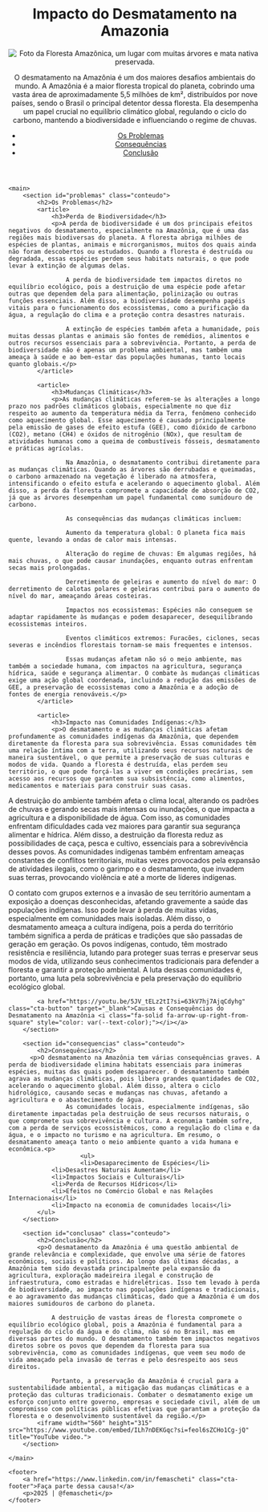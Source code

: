 <!DOCTYPE html>
<html lang="pt-br">
<head>
    <meta charset="UTF-8">
    <meta name="viewport" content="width=device-width, initial-scale=1.0">
    <title>Impacto do Desmatamento</title>
    <link rel="stylesheet" href="style.css">
</head>
<body>
    <header>
        <h1>Impacto do Desmatamento na Amazonia</h1>
        <img src="imagem amazonas cabeçlho.jpg" alt="Foto da Floresta Amazônica, um lugar com muitas árvores e mata nativa preservada.">
        <p>O desmatamento na Amazônia é um dos maiores desafios ambientais do mundo. A Amazônia é a maior floresta tropical do planeta, cobrindo uma vasta área de aproximadamente 5,5 milhões de km², distribuídos por nove países, sendo o Brasil o principal detentor dessa floresta. Ela desempenha um papel crucial no equilíbrio climático global, regulando o ciclo do carbono, mantendo a biodiversidade e influenciando o regime de chuvas.</p>
        <nav>
            <ul>
                <li><a href="#problemas">Os Problemas</a></li>
                <li><a href="#consequencias">Consequências</a></li>
                <li><a href="#conclusao">Conclusão</a></li>
            </ul>
        </nav>
    </header>

<!-- código omitido -->

<!-- código omitido -->

    <main>
        <section id="problemas" class="conteudo">
            <h2>Os Problemas</h2>
            <article>
                <h3>Perda de Biodiversidade</h3>
                <p>A perda de biodiversidade é um dos principais efeitos negativos do desmatamento, especialmente na Amazônia, que é uma das regiões mais biodiversas do planeta. A floresta abriga milhões de espécies de plantas, animais e microrganismos, muitos dos quais ainda não foram descobertos ou estudados. Quando a floresta é destruída ou degradada, essas espécies perdem seus habitats naturais, o que pode levar à extinção de algumas delas.

                    A perda de biodiversidade tem impactos diretos no equilíbrio ecológico, pois a destruição de uma espécie pode afetar outras que dependem dela para alimentação, polinização ou outras funções essenciais. Além disso, a biodiversidade desempenha papéis vitais para o funcionamento dos ecossistemas, como a purificação da água, a regulação do clima e a proteção contra desastres naturais.
                    
                    A extinção de espécies também afeta a humanidade, pois muitas dessas plantas e animais são fontes de remédios, alimentos e outros recursos essenciais para a sobrevivência. Portanto, a perda de biodiversidade não é apenas um problema ambiental, mas também uma ameaça à saúde e ao bem-estar das populações humanas, tanto locais quanto globais.</p>
            </article>

            <article>
                <h3>Mudanças Climáticas</h3>
                <p>As mudanças climáticas referem-se às alterações a longo prazo nos padrões climáticos globais, especialmente no que diz respeito ao aumento da temperatura média da Terra, fenômeno conhecido como aquecimento global. Esse aquecimento é causado principalmente pela emissão de gases de efeito estufa (GEE), como dióxido de carbono (CO2), metano (CH4) e óxidos de nitrogênio (NOx), que resultam de atividades humanas como a queima de combustíveis fósseis, desmatamento e práticas agrícolas.

                    Na Amazônia, o desmatamento contribui diretamente para as mudanças climáticas. Quando as árvores são derrubadas e queimadas, o carbono armazenado na vegetação é liberado na atmosfera, intensificando o efeito estufa e acelerando o aquecimento global. Além disso, a perda da floresta compromete a capacidade de absorção de CO2, já que as árvores desempenham um papel fundamental como sumidouro de carbono.
                    
                    As consequências das mudanças climáticas incluem:
                    
                    Aumento da temperatura global: O planeta fica mais quente, levando a ondas de calor mais intensas.
                    
                    Alteração do regime de chuvas: Em algumas regiões, há mais chuvas, o que pode causar inundações, enquanto outras enfrentam secas mais prolongadas.
                    
                    Derretimento de geleiras e aumento do nível do mar: O derretimento de calotas polares e geleiras contribui para o aumento do nível do mar, ameaçando áreas costeiras.
                    
                    Impactos nos ecossistemas: Espécies não conseguem se adaptar rapidamente às mudanças e podem desaparecer, desequilibrando ecossistemas inteiros.
                    
                    Eventos climáticos extremos: Furacões, ciclones, secas severas e incêndios florestais tornam-se mais frequentes e intensos.
                    
                    Essas mudanças afetam não só o meio ambiente, mas também a sociedade humana, com impactos na agricultura, segurança hídrica, saúde e segurança alimentar. O combate às mudanças climáticas exige uma ação global coordenada, incluindo a redução das emissões de GEE, a preservação de ecossistemas como a Amazônia e a adoção de fontes de energia renováveis.</p>
            </article>

            <article>
                <h3>Impacto nas Comunidades Indígenas:</h3>
                <p>O desmatamento e as mudanças climáticas afetam profundamente as comunidades indígenas da Amazônia, que dependem diretamente da floresta para sua sobrevivência. Essas comunidades têm uma relação íntima com a terra, utilizando seus recursos naturais de maneira sustentável, o que permite a preservação de suas culturas e modos de vida. Quando a floresta é destruída, elas perdem seu território, o que pode forçá-las a viver em condições precárias, sem acesso aos recursos que garantem sua subsistência, como alimentos, medicamentos e materiais para construir suas casas.

A destruição do ambiente também afeta o clima local, alterando os padrões de chuvas e gerando secas mais intensas ou inundações, o que impacta a agricultura e a disponibilidade de água. Com isso, as comunidades enfrentam dificuldades cada vez maiores para garantir sua segurança alimentar e hídrica. Além disso, a destruição da floresta reduz as possibilidades de caça, pesca e cultivo, essenciais para a sobrevivência desses povos. As comunidades indígenas também enfrentam ameaças constantes de conflitos territoriais, muitas vezes provocados pela expansão de atividades ilegais, como o garimpo e o desmatamento, que invadem suas terras, provocando violência e até a morte de líderes indígenas.

O contato com grupos externos e a invasão de seu território aumentam a exposição a doenças desconhecidas, afetando gravemente a saúde das populações indígenas. Isso pode levar à perda de muitas vidas, especialmente em comunidades mais isoladas. Além disso, o desmatamento ameaça a cultura indígena, pois a perda do território também significa a perda de práticas e tradições que são passadas de geração em geração. Os povos indígenas, contudo, têm mostrado resistência e resiliência, lutando para proteger suas terras e preservar seus modos de vida, utilizando seus conhecimentos tradicionais para defender a floresta e garantir a proteção ambiental. A luta dessas comunidades é, portanto, uma luta pela sobrevivência e pela preservação do equilíbrio ecológico global.</p>
            </article>

            <a href="https://youtu.be/5JV_tELz2tI?si=63kV7hj7AjqCdyhg" class="cta-button" target="_blank">Causas e Consequências do Desmatamento na Amazônia <i class="fa-solid fa-arrow-up-right-from-square" style="color: var(--text-color);"></i></a>
        </section>

        <section id="consequencias" class="conteudo">
            <h2>Consequências</h2>
          <p>O desmatamento na Amazônia tem várias consequências graves. A perda de biodiversidade elimina habitats essenciais para inúmeras espécies, muitas das quais podem desaparecer. O desmatamento também agrava as mudanças climáticas, pois libera grandes quantidades de CO2, acelerando o aquecimento global. Além disso, altera o ciclo hidrológico, causando secas e mudanças nas chuvas, afetando a agricultura e o abastecimento de água.
                    As comunidades locais, especialmente indígenas, são diretamente impactadas pela destruição de seus recursos naturais, o que compromete sua sobrevivência e cultura. A economia também sofre, com a perda de serviços ecossistêmicos, como a regulação do clima e da água, e o impacto no turismo e na agricultura. Em resumo, o desmatamento ameaça tanto o meio ambiente quanto a vida humana e econômica.<p>
                        <ul>
                        <li>Desaparecimento de Espécies</li>
                <li>Desastres Naturais Aumentam</li>
                <li>Impactos Sociais e Culturais</li>
                <li>Perda de Recursos Hídricos</li>
                <li>Efeitos no Comércio Global e nas Relações Internacionais</li>
                <li>Impacto na economia de comunidades locais</li>
            </ul>
        </section>

        <section id="conclusao" class="conteudo">
            <h2>Conclusão</h2>
            <p>O desmatamento da Amazônia é uma questão ambiental de grande relevância e complexidade, que envolve uma série de fatores econômicos, sociais e políticos. Ao longo das últimas décadas, a Amazônia tem sido devastada principalmente pela expansão da agricultura, exploração madeireira ilegal e construção de infraestrutura, como estradas e hidrelétricas. Isso tem levado à perda de biodiversidade, ao impacto nas populações indígenas e tradicionais, e ao agravamento das mudanças climáticas, dado que a Amazônia é um dos maiores sumidouros de carbono do planeta.

                A destruição de vastas áreas de floresta compromete o equilíbrio ecológico global, pois a Amazônia é fundamental para a regulação do ciclo da água e do clima, não só no Brasil, mas em diversas partes do mundo. O desmatamento também tem impactos negativos diretos sobre os povos que dependem da floresta para sua sobrevivência, como as comunidades indígenas, que veem seu modo de vida ameaçado pela invasão de terras e pelo desrespeito aos seus direitos.
                
                Portanto, a preservação da Amazônia é crucial para a sustentabilidade ambiental, a mitigação das mudanças climáticas e a proteção das culturas tradicionais. Combater o desmatamento exige um esforço conjunto entre governo, empresas e sociedade civil, além de um compromisso com políticas públicas efetivas que garantam a proteção da floresta e o desenvolvimento sustentável da região.</p>
            <iframe width="560" height="315" src="https://www.youtube.com/embed/ILh7nDEKGqc?si=feol6sZCHo1Cg-jQ" title="YouTube video.">
        </section>

    </main>

    <footer>
        <a href="https://www.linkedin.com/in/femascheti" class="cta-footer">Faça parte dessa causa!</a>
        <p>2025 | @femascheti</p>
    </footer>
</body>
</html>
